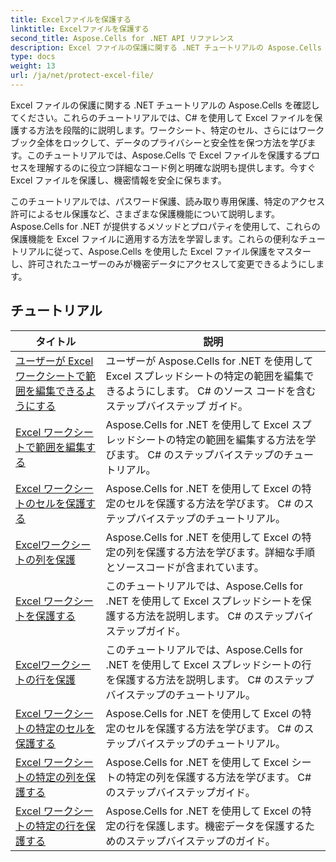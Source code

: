 ```yaml
---
title: Excelファイルを保護する
linktitle: Excelファイルを保護する
second_title: Aspose.Cells for .NET API リファレンス
description: Excel ファイルの保護に関する .NET チュートリアルの Aspose.Cells を確認してください。 C# を使用して機密データを保護する方法を学びます。
type: docs
weight: 13
url: /ja/net/protect-excel-file/
---
```

Excel ファイルの保護に関する .NET チュートリアルの Aspose.Cells を確認してください。これらのチュートリアルでは、C# を使用して Excel ファイルを保護する方法を段階的に説明します。ワークシート、特定のセル、さらにはワークブック全体をロックして、データのプライバシーと安全性を保つ方法を学びます。このチュートリアルでは、Aspose.Cells で Excel ファイルを保護するプロセスを理解するのに役立つ詳細なコード例と明確な説明も提供します。今すぐ Excel ファイルを保護し、機密情報を安全に保ちます。

このチュートリアルでは、パスワード保護、読み取り専用保護、特定のアクセス許可によるセル保護など、さまざまな保護機能について説明します。 Aspose.Cells for .NET が提供するメソッドとプロパティを使用して、これらの保護機能を Excel ファイルに適用する方法を学習します。これらの便利なチュートリアルに従って、Aspose.Cells を使用した Excel ファイル保護をマスターし、許可されたユーザーのみが機密データにアクセスして変更できるようにします。

## チュートリアル 
| タイトル | 説明 |
| --- | --- |
| [ユーザーが Excel ワークシートで範囲を編集できるようにする](./allow-user-to-edit-ranges-in-excel-worksheet/) | ユーザーが Aspose.Cells for .NET を使用して Excel スプレッドシートの特定の範囲を編集できるようにします。 C# のソース コードを含むステップバイステップ ガイド。 |  
| [Excel ワークシートで範囲を編集する](./edit-ranges-in-excel-worksheet/) | Aspose.Cells for .NET を使用して Excel スプレッドシートの特定の範囲を編集する方法を学びます。 C# のステップバイステップのチュートリアル。 |  
| [Excel ワークシートのセルを保護する](./protect-cells-in-excel-worksheet/) | Aspose.Cells for .NET を使用して Excel の特定のセルを保護する方法を学びます。 C# のステップバイステップのチュートリアル。 |  
| [Excelワークシートの列を保護](./protect-column-in-excel-worksheet/) | Aspose.Cells for .NET を使用して Excel の特定の列を保護する方法を学びます。詳細な手順とソースコードが含まれています。 |  
| [Excel ワークシートを保護する](./protect-excel-worksheet/) | このチュートリアルでは、Aspose.Cells for .NET を使用して Excel スプレッドシートを保護する方法を説明します。 C# のステップバイステップガイド。 |  
| [Excelワークシートの行を保護](./protect-row-in-excel-worksheet/) | このチュートリアルでは、Aspose.Cells for .NET を使用して Excel スプレッドシートの行を保護する方法を説明します。 C# のステップバイステップのチュートリアル。 |  
| [Excel ワークシートの特定のセルを保護する](./protect-specific-cells-in-a-excel-worksheet/) | Aspose.Cells for .NET を使用して Excel の特定のセルを保護する方法を学びます。 C# のステップバイステップのチュートリアル。 |  
| [Excel ワークシートの特定の列を保護する](./protect-specific-column-in-excel-worksheet/) | Aspose.Cells for .NET を使用して Excel シートの特定の列を保護する方法を学びます。 C# のステップバイステップガイド。 |  
| [Excel ワークシートの特定の行を保護する](./protect-specific-row-in-excel-worksheet/) | Aspose.Cells for .NET を使用して Excel の特定の行を保護します。機密データを保護するためのステップバイステップのガイド。 |  